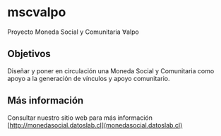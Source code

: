 # mscvalpo
Proyecto Moneda Social y Comunitaria ∀alpo
## Objetivos
Diseñar y poner en circulación una Moneda Social y Comunitaria como apoyo a la generación de vínculos y apoyo comunitario.
## Más información
Consultar nuestro sitio web para más información [http://monedasocial.datoslab.cl](monedasocial.datoslab.cl)

